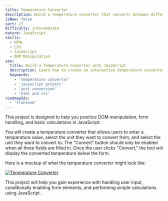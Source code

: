 ```yaml
---
title: Temperature Converter
description: Build a temperature converter that converts between different units.
isNew: false
sort: 27
difficulty: intermediate
nature: JavaScript
skills:
  - HTML
  - CSS
  - JavaScript
  - DOM Manipulation
seo:
  title: Build a Temperature Converter with JavaScript
  description: Learn how to create an interactive temperature converter that converts between Celsius, Fahrenheit, and Kelvin using JavaScript.
  keywords:
    - 'temperature converter'
    - 'javascript project'
    - 'unit conversion'
    - 'html and css'
roadmapIds:
  - 'frontend'
---
```


This project is designed to help you practice DOM manipulation, form handling, and basic calculations in JavaScript.

You will create a temperature converter that allows users to enter a temperature value, select the unit they want to convert from, and select the unit they want to convert to. The "Convert" button should only be enabled when all three fields are filled in. Once the user clicks "Convert," the tool will display the converted temperature below the form.

Here is a mockup of what the temperature converter might look like:

[![Temperature Converter](https://assets.roadmap.sh/guest/temperature-converter-8omel.png)](https://assets.roadmap.sh/guest/temperature-converter-8omel.png)

This project will help you gain experience with handling user input, conditionally enabling form elements, and performing simple calculations using JavaScript.
